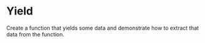 # Yield

Create a function that yields some data and demonstrate how to extract that data from the function.
